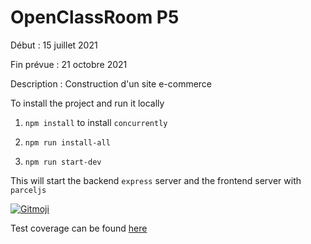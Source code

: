 # OpenClassRoom P5

Début : 15 juillet 2021

Fin prévue : 21 octobre 2021

Description : Construction d'un site e-commerce

To install the project and run it locally

1. `npm install` to install `concurrently`

2. `npm run install-all`

3. `npm run start-dev`

This will start the backend `express` server and the frontend server with `parceljs`

<a href="https://gitmoji.dev">
  <img src="https://img.shields.io/badge/gitmoji-%20😜%20😍-FFDD67.svg?style=flat-square" alt="Gitmoji">
</a>

Test coverage can be found [here](https://p5ocgourvillecedriccoverage.netlify.app/)
